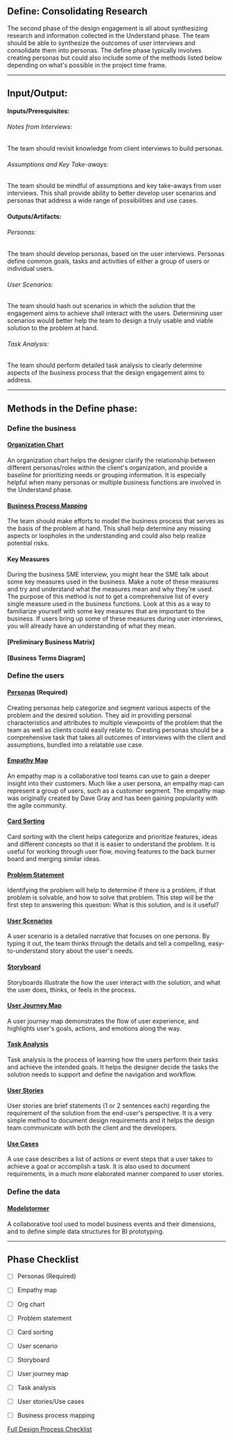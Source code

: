 ﻿## Define: Consolidating Research

The second phase of the design engagement is all about synthesizing research and information 
collected in the Understand phase. The team should be able to synthesize the outcomes of user interviews and consolidate them into personas. The define phase typically involves creating personas but could also include some of the methods listed below depending on what's possible in the project time frame.  

---

## Input/Output:


#### Inputs/Prerequisites:

###### Notes from Interviews: 
The team should revisit knowledge from client interviews to build personas.
 
###### Assumptions and Key Take-aways:
The team should be mindful of assumptions and key take-aways from user interviews. This
shall provide ability to better develop user scenarios and personas that address
a wide range of possibilities and use cases. 

#### Outputs/Artifacts:

###### Personas: 
The team should develop personas, based on the user interviews. Personas define common goals, tasks and activities of either a group of users or individual users. 

###### User Scenarios: 
The team should hash out scenarios in which the solution that the engagement aims to achieve 
shall interact with the users. Determining user scenarios would better help the team to design
a truly usable and viable solution to the problem at hand.  

###### Task Analysis: 
The team should perform detailed task analysis to clearly determine aspects of 
the business process that the design engagement aims to address. 

---

## Methods in the Define phase:

### Define the business
#### [Organization Chart](../2-Define/Methods/org-chart.md)
An organization chart helps the designer clarify the relationship between different personas/roles within the client's organization, and provide a baseline for prioritizing needs or grouping information. It is especially helpful when many personas or multiple business functions are involved in the Understand phase.

#### [Business Process Mapping](../2-Define/Methods/business-process.md)
The team should make efforts to model the business process that serves as the basis of the 
problem at hand. This shall help determine any missing aspects or loopholes in the understanding 
and could also help realize potential risks.

#### Key Measures
During the business SME interview, you might hear the SME talk about some key measures used in the business. Make a note of these measures and try and understand what the measures mean and why they're used. The purpose of this method is not to get a comprehensive list of every single measure used in the business functions. Look at this as a way to familiarize yourself with some key measures that are important to the business. If users bring up some of these measures during user interviews, you will already have an understanding of what they mean. 

#### [Preliminary Business Matrix]

#### [Business Terms Diagram]



### Define the users

#### [Personas](../2-Define/Methods/personas.md) (Required)

Creating personas help categorize and segment various aspects of the problem and the 
desired solution. They aid in providing personal characteristics and attributes to 
multiple viewpoints of the problem that the team as well as clients could easily relate to. 
Creating personas should be a comprehensive task that takes all outcomes of interviews
with the client and assumptions, bundled into a relatable use case.

#### [Empathy Map](../2-Define/Methods/empathy-map.md)
An empathy map is a collaborative tool teams can use to gain a deeper insight into their customers. Much like a user persona, an empathy map can represent a group of users, such as a customer segment. The empathy map was originally created by Dave Gray and has been gaining popularity with the agile community.

#### [Card Sorting](../2-Define/Methods/card-sorting.md)

Card sorting with the client helps categorize and prioritize features, ideas and different concepts so that it is easier to understand the problem. 
It is useful for working through user flow, moving features to the back burner board and merging similar ideas.

#### [Problem Statement](../2-Define/Methods/problem-statement.md)
Identifying the problem will help to determine if there is a problem, if that problem is solvable, and how to solve that problem. This step will be the first step to answering this question: What is this solution, and is it useful?

#### [User Scenarios](../2-Define/Methods/user-scenarios.md)
A user scenario is a detailed narrative that focuses on one persona. By typing it out, the team thinks through the details and tell a compelling, easy-to-understand story about the user's needs.

#### [Storyboard](../2-Define/Methods/storyboard.md)
Storyboards illustrate the how the user interact with the solution, and what the user does, thinks, or feels in the process. 

#### [User Journey Map](../2-Define/Methods/user-journey.md)
A user journey map demonstrates the flow of user experience, and highlights user's goals, actions, and emotions along the way.

#### [Task Analysis](../2-Define/Methods/task-analysis.md)
Task analysis is the process of learning how the users perform their tasks and achieve the intended goals. It helps the designer decide the tasks the solution needs to support and define the navigation and workflow. 

#### [User Stories](../2-Define/Methods/user-stories.md)
User stories are brief statements (1 or 2 sentences each) regarding the requirement of the solution from the end-user's perspective. It is a very simple method to document design requirements and it helps the design team communicate with both the client and the developers.

#### [Use Cases](../2-Define/Methods/use-cases.md)
A use case describes a list of actions or event steps that a user takes to achieve a goal or accomplish a task. It is also used to document requirements, in a much more elaborated manner compared to user stories. 

### Define the data
#### [Modelstormer](../2-Define/Methods/modelstormer.md)
A collaborative tool used to model business events and their dimensions, and to define simple data structures for BI prototyping.

---
## Phase Checklist

- [ ] Personas (Required)
- [ ] Empathy map
- [ ] Org chart
- [ ] Problem statement
- [ ] Card sorting
- [ ] User scenario
- [ ] Storyboard
- [ ] User journey map
- [ ] Task analysis
- [ ] User stories/Use cases
- [ ] Business process mapping


[Full Design Process Checklist](../Design-Process-Checklist.md)


